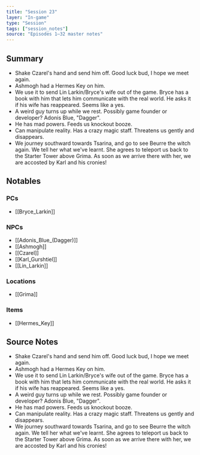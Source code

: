 ```yaml
---
title: "Session 23"
layer: "In-game"
type: "Session"
tags: ["session_notes"]
source: "Episodes 1–32 master notes"
---
```

## Summary

- Shake Czarel's hand and send him off. Good luck bud, I hope we meet again.
- Ashmogh had a Hermes Key on him.
- We use it to send Lin Larkin/Bryce's wife out of the game. Bryce has a book with him that lets him communicate with the real world. He asks it if his wife has reappeared. Seems like a yes.
- A weird guy turns up while we rest. Possibly game founder or developer? Adonis Blue, "Dagger".
- He has mad powers. Feeds us knockout booze.
- Can manipulate reality. Has a crazy magic staff. Threatens us gently and disappears.
- We journey southward towards Tsarina, and go to see Beurre the witch again. We tell her what we've learnt. She agrees to teleport us back to the Starter Tower above Grima. As soon as we arrive there with her, we are accosted by Karl and his cronies!
## Notables

### PCs
- [[Bryce_Larkin]]

### NPCs
- [[Adonis_Blue_(Dagger)]]
- [[Ashmogh]]
- [[Czarel]]
- [[Karl_Gurshtiel]]
- [[Lin_Larkin]]

### Locations
- [[Grima]]

### Items
- [[Hermes_Key]]
## Source Notes

- Shake Czarel's hand and send him off. Good luck bud, I hope we meet again.
- Ashmogh had a Hermes Key on him.
- We use it to send Lin Larkin/Bryce's wife out of the game. Bryce has a book with him that lets him communicate with the real world. He asks it if his wife has reappeared. Seems like a yes.
- A weird guy turns up while we rest. Possibly game founder or developer? Adonis Blue, "Dagger".
- He has mad powers. Feeds us knockout booze.
- Can manipulate reality. Has a crazy magic staff. Threatens us gently and disappears.
- We journey southward towards Tsarina, and go to see Beurre the witch again. We tell her what we've learnt. She agrees to teleport us back to the Starter Tower above Grima. As soon as we arrive there with her, we are accosted by Karl and his cronies!

